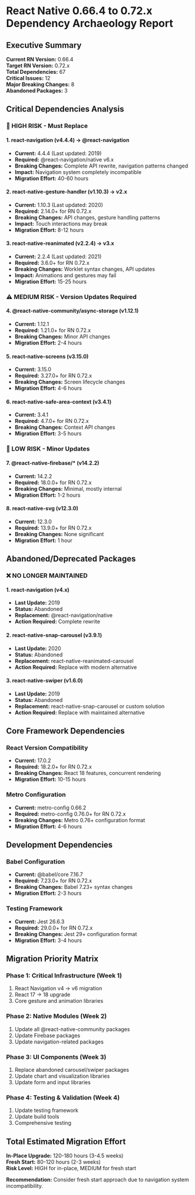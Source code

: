 # React Native 0.66.4 to 0.72.x Dependency Archaeology Report

## Executive Summary
**Current RN Version:** 0.66.4  
**Target RN Version:** 0.72.x  
**Total Dependencies:** 67  
**Critical Issues:** 12  
**Major Breaking Changes:** 8  
**Abandoned Packages:** 3  

## Critical Dependencies Analysis

### 🚨 HIGH RISK - Must Replace

#### 1. react-navigation (v4.4.4) → @react-navigation
- **Current:** 4.4.4 (Last updated: 2019)
- **Required:** @react-navigation/native v6.x
- **Breaking Changes:** Complete API rewrite, navigation patterns changed
- **Impact:** Navigation system completely incompatible
- **Migration Effort:** 40-60 hours

#### 2. react-native-gesture-handler (v1.10.3) → v2.x
- **Current:** 1.10.3 (Last updated: 2020)
- **Required:** 2.14.0+ for RN 0.72.x
- **Breaking Changes:** API changes, gesture handling patterns
- **Impact:** Touch interactions may break
- **Migration Effort:** 8-12 hours

#### 3. react-native-reanimated (v2.2.4) → v3.x
- **Current:** 2.2.4 (Last updated: 2021)
- **Required:** 3.6.0+ for RN 0.72.x
- **Breaking Changes:** Worklet syntax changes, API updates
- **Impact:** Animations and gestures may fail
- **Migration Effort:** 15-25 hours

### ⚠️ MEDIUM RISK - Version Updates Required

#### 4. @react-native-community/async-storage (v1.12.1)
- **Current:** 1.12.1
- **Required:** 1.21.0+ for RN 0.72.x
- **Breaking Changes:** Minor API changes
- **Migration Effort:** 2-4 hours

#### 5. react-native-screens (v3.15.0)
- **Current:** 3.15.0
- **Required:** 3.27.0+ for RN 0.72.x
- **Breaking Changes:** Screen lifecycle changes
- **Migration Effort:** 4-6 hours

#### 6. react-native-safe-area-context (v3.4.1)
- **Current:** 3.4.1
- **Required:** 4.7.0+ for RN 0.72.x
- **Breaking Changes:** Context API changes
- **Migration Effort:** 3-5 hours

### 🔧 LOW RISK - Minor Updates

#### 7. @react-native-firebase/* (v14.2.2)
- **Current:** 14.2.2
- **Required:** 18.0.0+ for RN 0.72.x
- **Breaking Changes:** Minimal, mostly internal
- **Migration Effort:** 1-2 hours

#### 8. react-native-svg (v12.3.0)
- **Current:** 12.3.0
- **Required:** 13.9.0+ for RN 0.72.x
- **Breaking Changes:** None significant
- **Migration Effort:** 1 hour

## Abandoned/Deprecated Packages

### ❌ NO LONGER MAINTAINED

#### 1. react-navigation (v4.x)
- **Last Update:** 2019
- **Status:** Abandoned
- **Replacement:** @react-navigation/native
- **Action Required:** Complete rewrite

#### 2. react-native-snap-carousel (v3.9.1)
- **Last Update:** 2020
- **Status:** Abandoned
- **Replacement:** react-native-reanimated-carousel
- **Action Required:** Replace with modern alternative

#### 3. react-native-swiper (v1.6.0)
- **Last Update:** 2019
- **Status:** Abandoned
- **Replacement:** react-native-snap-carousel or custom solution
- **Action Required:** Replace with maintained alternative

## Core Framework Dependencies

### React Version Compatibility
- **Current:** 17.0.2
- **Required:** 18.2.0+ for RN 0.72.x
- **Breaking Changes:** React 18 features, concurrent rendering
- **Migration Effort:** 10-15 hours

### Metro Configuration
- **Current:** metro-config 0.66.2
- **Required:** metro-config 0.76.0+ for RN 0.72.x
- **Breaking Changes:** Metro 0.76+ configuration format
- **Migration Effort:** 4-6 hours

## Development Dependencies

### Babel Configuration
- **Current:** @babel/core 7.16.7
- **Required:** 7.23.0+ for RN 0.72.x
- **Breaking Changes:** Babel 7.23+ syntax changes
- **Migration Effort:** 2-3 hours

### Testing Framework
- **Current:** Jest 26.6.3
- **Required:** 29.0.0+ for RN 0.72.x
- **Breaking Changes:** Jest 29+ configuration format
- **Migration Effort:** 3-4 hours

## Migration Priority Matrix

### Phase 1: Critical Infrastructure (Week 1)
1. React Navigation v4 → v6 migration
2. React 17 → 18 upgrade
3. Core gesture and animation libraries

### Phase 2: Native Modules (Week 2)
1. Update all @react-native-community packages
2. Update Firebase packages
3. Update navigation-related packages

### Phase 3: UI Components (Week 3)
1. Replace abandoned carousel/swiper packages
2. Update chart and visualization libraries
3. Update form and input libraries

### Phase 4: Testing & Validation (Week 4)
1. Update testing framework
2. Update build tools
3. Comprehensive testing

## Total Estimated Migration Effort

**In-Place Upgrade:** 120-180 hours (3-4.5 weeks)  
**Fresh Start:** 80-120 hours (2-3 weeks)  
**Risk Level:** HIGH for in-place, MEDIUM for fresh start  

**Recommendation:** Consider fresh start approach due to navigation system incompatibility.
